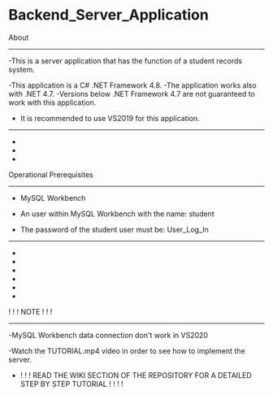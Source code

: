 # Backend_Server_Application

About
_______

-This is a server application that has the function of a student records system.

-This application is a C# .NET Framework 4.8.
-The application works also with .NET 4.7.
-Versions below .NET Framework 4.7 are not guaranteed
to work with this application.
- It is recommended to use VS2019 for this application.

_______________________________________


-
-
-

Operational Prerequisites
__________________________
- MySQL Workbench

- An user within MySQL Workbench with the name: student 

- The password of the student user must be: User_Log_In

______________________________________________
-
-
-
-
-
-
! ! ! NOTE ! ! !
__________________

-MySQL Workbench data connection don't work in VS2020

-Watch the TUTORIAL.mp4 video in order to see how to implement the server.

- ! ! ! READ THE WIKI SECTION OF THE REPOSITORY FOR A DETAILED STEP BY STEP TUTORIAL ! ! ! !


